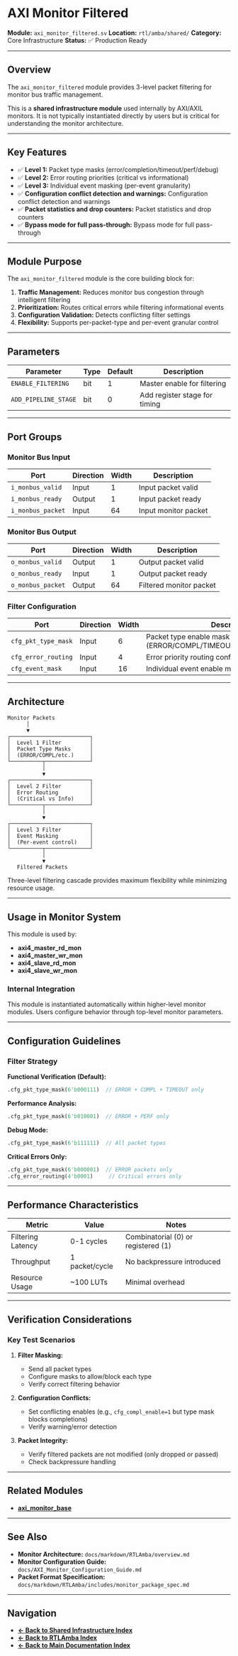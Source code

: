 # AXI Monitor Filtered

**Module:** `axi_monitor_filtered.sv`
**Location:** `rtl/amba/shared/`
**Category:** Core Infrastructure
**Status:** ✅ Production Ready

---

## Overview

The `axi_monitor_filtered` module provides 3-level packet filtering for monitor bus traffic management.

This is a **shared infrastructure module** used internally by AXI/AXIL monitors. It is not typically instantiated directly by users but is critical for understanding the monitor architecture.

---

## Key Features

- ✅ **Level 1:** Packet type masks (error/completion/timeout/perf/debug)
- ✅ **Level 2:** Error routing priorities (critical vs informational)
- ✅ **Level 3:** Individual event masking (per-event granularity)
- ✅ **Configuration conflict detection and warnings:** Configuration conflict detection and warnings
- ✅ **Packet statistics and drop counters:** Packet statistics and drop counters
- ✅ **Bypass mode for full pass-through:** Bypass mode for full pass-through

---

## Module Purpose

The `axi_monitor_filtered` module is the core building block for:

1. **Traffic Management:** Reduces monitor bus congestion through intelligent filtering
2. **Prioritization:** Routes critical errors while filtering informational events
3. **Configuration Validation:** Detects conflicting filter settings
4. **Flexibility:** Supports per-packet-type and per-event granular control

---

## Parameters

| Parameter | Type | Default | Description |
|-----------|------|---------|-------------|
| `ENABLE_FILTERING` | bit | 1 | Master enable for filtering |
| `ADD_PIPELINE_STAGE` | bit | 0 | Add register stage for timing |

---

## Port Groups

### Monitor Bus Input

| Port | Direction | Width | Description |
|------|-----------|-------|-------------|
| `i_monbus_valid` | Input | 1 | Input packet valid |
| `i_monbus_ready` | Output | 1 | Input packet ready |
| `i_monbus_packet` | Input | 64 | Input monitor packet |

### Monitor Bus Output

| Port | Direction | Width | Description |
|------|-----------|-------|-------------|
| `o_monbus_valid` | Output | 1 | Output packet valid |
| `o_monbus_ready` | Input | 1 | Output packet ready |
| `o_monbus_packet` | Output | 64 | Filtered monitor packet |

### Filter Configuration

| Port | Direction | Width | Description |
|------|-----------|-------|-------------|
| `cfg_pkt_type_mask` | Input | 6 | Packet type enable mask (ERROR/COMPL/TIMEOUT/THRESH/PERF/DEBUG) |
| `cfg_error_routing` | Input | 4 | Error priority routing configuration |
| `cfg_event_mask` | Input | 16 | Individual event enable mask |

---

## Architecture

```
Monitor Packets
      │
      ▼
┌─────────────────────────┐
│  Level 1 Filter         │
│  Packet Type Masks      │
│  (ERROR/COMPL/etc.)     │
└──────────┬──────────────┘
           │
           ▼
┌─────────────────────────┐
│  Level 2 Filter         │
│  Error Routing          │
│  (Critical vs Info)     │
└──────────┬──────────────┘
           │
           ▼
┌─────────────────────────┐
│  Level 3 Filter         │
│  Event Masking          │
│  (Per-event control)    │
└──────────┬──────────────┘
           │
           ▼
   Filtered Packets
```

Three-level filtering cascade provides maximum flexibility while minimizing resource usage.

---

## Usage in Monitor System

This module is used by:

- **axi4_master_rd_mon**
- **axi4_master_wr_mon**
- **axi4_slave_rd_mon**
- **axi4_slave_wr_mon**

### Internal Integration

This module is instantiated automatically within higher-level monitor modules. Users configure behavior through top-level monitor parameters.

---

## Configuration Guidelines

### Filter Strategy

**Functional Verification (Default):**
```systemverilog
.cfg_pkt_type_mask(6'b000111)  // ERROR + COMPL + TIMEOUT only
```

**Performance Analysis:**
```systemverilog
.cfg_pkt_type_mask(6'b010001)  // ERROR + PERF only
```

**Debug Mode:**
```systemverilog
.cfg_pkt_type_mask(6'b111111)  // All packet types
```

**Critical Errors Only:**
```systemverilog
.cfg_pkt_type_mask(6'b000001)  // ERROR packets only
.cfg_error_routing(4'b0001)     // Critical errors only
```

---

## Performance Characteristics

| Metric | Value | Notes |
|--------|-------|-------|
| Filtering Latency | 0-1 cycles | Combinatorial (0) or registered (1) |
| Throughput | 1 packet/cycle | No backpressure introduced |
| Resource Usage | ~100 LUTs | Minimal overhead |

---

## Verification Considerations

### Key Test Scenarios

1. **Filter Masking:**
   - Send all packet types
   - Configure masks to allow/block each type
   - Verify correct filtering behavior

2. **Configuration Conflicts:**
   - Set conflicting enables (e.g., `cfg_compl_enable=1` but type mask blocks completions)
   - Verify warning/error detection

3. **Packet Integrity:**
   - Verify filtered packets are not modified (only dropped or passed)
   - Check backpressure handling

---

## Related Modules

- **[axi_monitor_base](./axi_monitor_base.md)**

---

## See Also

- **Monitor Architecture:** `docs/markdown/RTLAmba/overview.md`
- **Monitor Configuration Guide:** `docs/AXI_Monitor_Configuration_Guide.md`
- **Packet Format Specification:** `docs/markdown/RTLAmba/includes/monitor_package_spec.md`

---

## Navigation

- **[← Back to Shared Infrastructure Index](./README.md)**
- **[← Back to RTLAmba Index](../index.md)**
- **[← Back to Main Documentation Index](../../index.md)**
